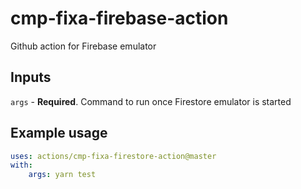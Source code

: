 # cmp-fixa-firebase-action
Github action for Firebase emulator 

## Inputs

`args` - **Required**. Command to run once Firestore emulator is started

## Example usage

```yaml
uses: actions/cmp-fixa-firestore-action@master
with:
    args: yarn test
```